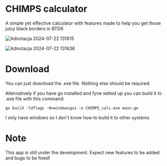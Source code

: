 # CHIMPS calculator

A simple yet effective calculator with features made to help you get those juicy black borders in BTD6

![Adnotacja 2024-07-22 131615](https://github.com/user-attachments/assets/40876afe-5222-4a61-84dd-38db9df2d243)

![Adnotacja 2024-07-22 131636](https://github.com/user-attachments/assets/7dfaf732-a791-446e-bb95-d2d3578ae8c7)







# Download

You can just download the .exe file. Nothing else should be required.

Alternatively if you have go installed and fyne setted up you can build it to .exe file with this command: 
```
go build -ldflags -H=windowsgui -o CHIMPS_calc.exe main.go
```
I only have windows so I don't know how to build it to other systems

# Note

This app is still under the development. Expect new features to be added and bugs to be fixed!
